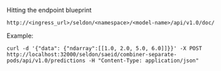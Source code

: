 Hitting the endpoint blueprint

```
http://<ingress_url>/seldon/<namespace>/<model-name>/api/v1.0/doc/
```
Example:
```
curl -d '{"data": {"ndarray":[[1.0, 2.0, 5.0, 6.0]]}}' -X POST http://localhost:32000/seldon/saeid/combiner-separate-pods/api/v1.0/predictions -H "Content-Type: application/json"
```